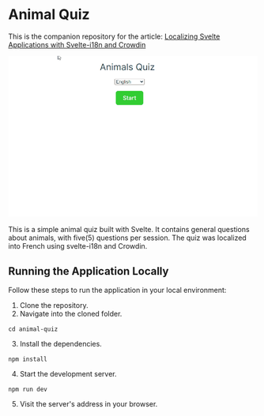 # Animal Quiz

This is the companion repository for the article: [Localizing Svelte Applications with Svelte-i18n and Crowdin](https://crowdin.com/blog/2024/03/12/svelte-localization)

![Changing the quiz's language from English to French and answering a few questions](./src/assets/questions_localized.gif)

This is a simple animal quiz built with Svelte. It contains general questions about animals, with five(5) questions per session. The quiz was localized into French using svelte-i18n and Crowdin.

## Running the Application Locally
Follow these steps to run the application in your local environment:
1. Clone the repository.
2. Navigate into the cloned folder.
```
cd animal-quiz
```
3. Install the dependencies.
```
npm install
```
4. Start the development server.
```
npm run dev
```
5. Visit the server's address in your browser.
